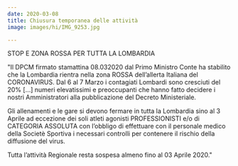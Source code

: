 ```yaml
---
date: 2020-03-08
title: Chiusura temporanea delle attività
image: images/hi/IMG_9253.jpg

---
```


STOP E ZONA ROSSA PER TUTTA LA LOMBARDIA 

"Il DPCM firmato stamattina 08.032020 dal Primo Ministro Conte ha stabilito che la Lombardia rientra nella zona ROSSA dell’allerta Italiana del CORONAVIRUS.
Dal 6 al 7 Marzo i contagiati Lombardi sono cresciuti del 20% […] numeri elevatissimi e preoccupanti che hanno fatto decidere i nostri Amministratori 
alla pubblicazione del Decreto Ministeriale. 

Gli allenamenti e le gare si devono fermare in tutta la Lombardia sino al 3 Aprile ad eccezione dei soli atleti 
agonisti PROFESSIONISTI e/o di CATEGORIA ASSOLUTA con l’obbligo di effettuare con il personale medico della Societè Sportiva i necessari controlli 
per contenere il rischio della diffusione del virus. 

Tutta l’attività Regionale resta sospesa almeno fino al 03 Aprile 2020."
